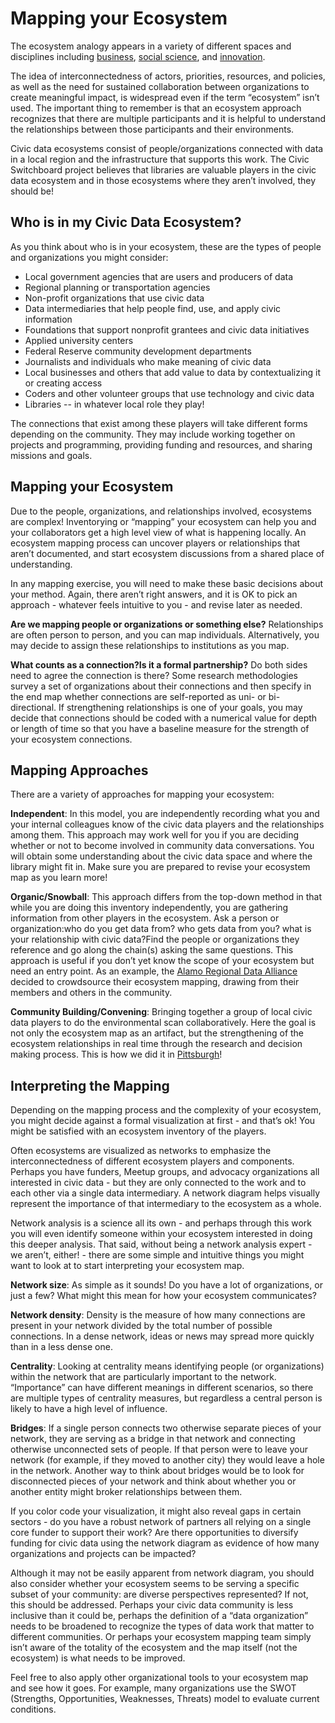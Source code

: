 # Mapping your Ecosystem

The ecosystem analogy appears in a variety of different spaces and disciplines including [business](http://sjbae.pbworks.com/w/file/fetch/60084211/Adner_2006_HBR.pdf), [social science](https://ssir.org/articles/entry/cultivate_your_ecosystem), and [innovation](https://www.researchgate.net/profile/Fred_Phillips/publication/296847757_Innovation_Ecosystems_A_Critical_Examination/links/5702aec608aea09bb1a301e8/Innovation-Ecosystems-A-Critical-Examination.pdf).

The idea of interconnectedness of actors, priorities, resources, and policies, as well as the need for sustained collaboration between organizations to create meaningful impact, is widespread even if the term “ecosystem” isn’t used. The important thing to remember is that an ecosystem approach recognizes that there are multiple participants and it is helpful to understand the relationships between those participants and their environments.

Civic data ecosystems consist of people/organizations connected with data in a local region and the infrastructure that supports this work. The Civic Switchboard project believes that libraries are valuable players in the civic data ecosystem and in those ecosystems where they aren’t involved, they should be!

## Who is in my Civic Data Ecosystem?

As you think about who is in your ecosystem, these are the types of people and organizations you might consider:

* Local government agencies that are users and producers of data
* Regional planning or transportation agencies
* Non-profit organizations that use civic data
* Data intermediaries that help people find, use, and apply civic information
* Foundations that support nonprofit grantees and civic data initiatives
* Applied university centers
* Federal Reserve community development departments
* Journalists and individuals who make meaning of civic data
* Local businesses and others that add value to data by contextualizing it or creating access
* Coders and other volunteer groups that use technology and civic data
* Libraries -- in whatever local role they play!

The connections that exist among these players will take different forms depending on the community. They may include working together on projects and programming, providing funding and resources, and sharing missions and goals.

## Mapping your Ecosystem

Due to the people, organizations, and relationships involved, ecosystems are complex! Inventorying or “mapping” your ecosystem can help you and your collaborators get a high level view of what is happening locally. An ecosystem mapping process can uncover players or relationships that aren’t documented, and start ecosystem discussions from a shared place of understanding.

In any mapping exercise, you will need to make these basic decisions about your method.  Again, there aren’t right answers, and it is OK to pick an approach - whatever feels intuitive to you - and revise later as needed.

**Are we mapping people or organizations or something else?** Relationships are often person to person, and you can map individuals. Alternatively, you may decide to assign these relationships to institutions as you map.

**What counts as a connection?Is it a formal partnership?** Do both sides need to agree the connection is there? Some research methodologies survey a set of organizations about their connections and then specify in the end map whether connections are self-reported as uni- or bi-directional. If strengthening relationships is one of your goals, you may decide that connections should be coded with a numerical value for depth or length of time so that you have a baseline measure for the strength of your ecosystem connections.

## Mapping Approaches

There are a variety of approaches for mapping your ecosystem:

**Independent**: In this model, you are independently recording what you and your internal colleagues know of the civic data players and the relationships among them. This approach may work well for you if you are deciding whether or not to become involved in community data conversations. You will obtain some understanding about the civic data space and where the library might fit in. Make sure you are prepared to revise your ecosystem map as you learn more!

**Organic/Snowball**: This approach differs from the top-down method in that while you are doing this inventory independently, you are gathering information from other players in the ecosystem. Ask a person or organization:who do you get data from? who gets data from you? what is your relationship with civic data?Find the people or organizations they reference and go along the chain\(s\) asking the same questions. This approach is useful if you don’t yet know the scope of your ecosystem but need an entry point. As an example, the [Alamo Regional Data Alliance](http://cinow.info/data-planning/) decided to crowdsource their ecosystem mapping, drawing from their members and others in the community.

**Community Building/Convening**: Bringing together a group of local civic data players to do the environmental scan collaboratively. Here the goal is not only the ecosystem map as an artifact, but the strengthening of the ecosystem relationships in real time through the research and decision making process. This is how we did it in [Pittsburgh](https://civic-switchboard.github.io/updates/post_4)!

## Interpreting the Mapping

Depending on the mapping process and the complexity of your ecosystem, you might decide against a formal visualization at first - and that’s ok! You might be satisfied with an ecosystem inventory of the players.

Often ecosystems are visualized as networks to emphasize the interconnectedness of different ecosystem players and components. Perhaps you have funders, Meetup groups, and advocacy organizations all interested in civic data - but they are only connected to the work and to each other via a single data intermediary. A network diagram helps visually represent the importance of that intermediary to the ecosystem as a whole.

Network analysis is a science all its own - and perhaps through this work you will even identify someone within your ecosystem interested in doing this deeper analysis. That said, without being a network analysis expert - we aren’t, either! - there are some simple and intuitive things you might want to look at to start interpreting your ecosystem map.

**Network size**: As simple as it sounds! Do you have a lot of organizations, or just a few? What might this mean for how your ecosystem communicates?

**Network density**: Density is the measure of how many connections are present in your network divided by the total number of possible connections. In a dense network, ideas or news may spread more quickly than in a less dense one.

**Centrality**: Looking at centrality means identifying people \(or organizations\) within the network that are particularly important to the network. “Importance” can have different meanings in different scenarios, so there are multiple types of centrality measures, but regardless a central person is likely to have a high level of influence.

**Bridges**: If a single person connects two otherwise separate pieces of your network, they are serving as a bridge in that network and connecting otherwise unconnected sets of people. If that person were to leave your network \(for example, if they moved to another city\) they would leave a hole in the network. Another way to think about bridges would be to look for disconnected pieces of your network and think about whether you or another entity might broker relationships between them.

If you color code your visualization, it might also reveal gaps in certain sectors - do you have a robust network of partners all relying on a single core funder to support their work? Are there opportunities to diversify funding for civic data using the network diagram as evidence of how many organizations and projects can be impacted?

Although it may not be easily apparent from network diagram, you should also consider whether your ecosystem seems to be serving a specific subset of your community: are diverse perspectives represented? If not, this should be addressed. Perhaps your civic data community is less inclusive than it could be, perhaps the definition of a “data organization” needs to be broadened to recognize the types of data work that matter to different communities. Or perhaps your ecosystem mapping team simply isn’t aware of the totality of the ecosystem and the map itself \(not the ecosystem\) is what needs to be improved.

Feel free to also apply other organizational tools to your ecosystem map and see how it goes. For example, many organizations use the SWOT \(Strengths, Opportunities, Weaknesses, Threats\) model to evaluate current conditions.

